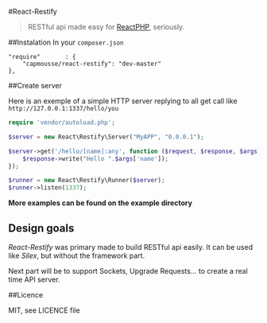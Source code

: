 #React-Restify

> RESTful api made easy for [ReactPHP](http://nodephp.org/), seriously.

##Instalation
In your `composer.json`

    "require"       : {
        "capmousse/react-restify": "dev-master"
    },


##Create server

Here is an exemple of a simple HTTP server replying to all get call like `http://127.0.0.1:1337/hello/you`

```php
require 'vendor/autoload.php';

$server = new React\Restify\Server("MyAPP", "0.0.0.1");

$server->get('/hello/[name]:any', function ($request, $response, $args) {
    $response->write("Hello ".$args['name']);
});

$runner = new React\Restify\Runner($server);
$runner->listen(1337);
```

**More examples can be found on the example directory**

## Design goals

*React-Restify* was primary made to build RESTful api easily. It can be used like *Silex*, but without the framework part.

Next part will be to support Sockets, Upgrade Requests... to create a real time API server.

##Licence

MIT, see LICENCE file
